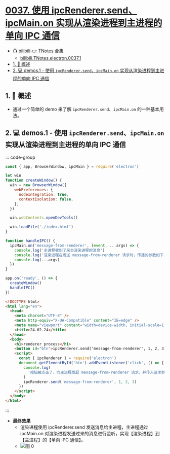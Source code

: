 # [0037. 使用 ipcRenderer.send、ipcMain.on 实现从渲染进程到主进程的单向 IPC 通信](https://github.com/Tdahuyou/TNotes.electron/tree/main/notes/0037.%20%E4%BD%BF%E7%94%A8%20ipcRenderer.send%E3%80%81ipcMain.on%20%E5%AE%9E%E7%8E%B0%E4%BB%8E%E6%B8%B2%E6%9F%93%E8%BF%9B%E7%A8%8B%E5%88%B0%E4%B8%BB%E8%BF%9B%E7%A8%8B%E7%9A%84%E5%8D%95%E5%90%91%20IPC%20%E9%80%9A%E4%BF%A1)

<!-- region:toc -->

- [📺 bilibili 👉 TNotes 合集](https://space.bilibili.com/407241004)
  - [bilibili.TNotes.electron.0037.1](https://www.bilibili.com/video/BV1CBFyeRErb)
- [1. 📝 概述](#1--概述)
- [2. 💻 demos.1 - 使用 `ipcRenderer.send`、`ipcMain.on` 实现从渲染进程到主进程的单向 IPC 通信](#2--demos1---使用-ipcrenderersendipcmainon-实现从渲染进程到主进程的单向-ipc-通信)

<!-- endregion:toc -->

## 1. 📝 概述

<BilibiliOutsidePlayer id="BV1CBFyeRErb" />

- 通过一个简单的 demo 来了解 `ipcRenderer.send`、`ipcMain.on` 的一种基本用法。

## 2. 💻 demos.1 - 使用 `ipcRenderer.send`、`ipcMain.on` 实现从渲染进程到主进程的单向 IPC 通信

::: code-group

```js [index.js] {18-22}
const { app, BrowserWindow, ipcMain } = require('electron')

let win
function createWindow() {
  win = new BrowserWindow({
    webPreferences: {
      nodeIntegration: true,
      contextIsolation: false,
    },
  })

  win.webContents.openDevTools()

  win.loadFile('./index.html')
}

function handleIPC() {
  ipcMain.on('message-from-renderer', (event, ...args) => {
    console.log('主进程收到了来自渲染进程的消息')
    console.log('渲染进程在发送 message-from-renderer 请求时，传递的参数如下：')
    console.log(...args)
  })
}

app.on('ready', () => {
  createWindow()
  handleIPC()
})
```

```html [index.html] {18}
<!DOCTYPE html>
<html lang="en">
  <head>
    <meta charset="UTF-8" />
    <meta http-equiv="X-UA-Compatible" content="IE=edge" />
    <meta name="viewport" content="width=device-width, initial-scale=1.0" />
    <title>24.02.24</title>
  </head>
  <body>
    <h1>renderer process</h1>
    <button id="btn">ipcRenderer.send('message-from-renderer', 1, 2, 3)</button>
    <script>
      const { ipcRenderer } = require('electron')
      document.getElementById('btn').addEventListener('click', () => {
        console.log(
          '按钮被点击了，向主进程发起 message-from-renderer 请求，并传入请求参数 1、2、3'
        )
        ipcRenderer.send('message-from-renderer', 1, 2, 3)
      })
    </script>
  </body>
</html>
```

:::

- **最终效果**
  - 渲染进程使用 ipcRenderer.send 发送消息给主进程，主进程通过 ipcMain.on 对渲染进程发送过来的消息进行监听，实现【渲染进程】到【主进程】的【单向 IPC 通信】。
  - ![图 0](https://cdn.jsdelivr.net/gh/tnotesjs/imgs@main/2025-05-03-10-13-39.png)
